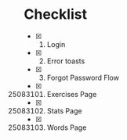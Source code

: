 # Checklist

- [x] 1. Login
- [x] 2. Error toasts
- [x] 3. Forgot Password Flow
- [x] 25083101. Exercises Page
- [x] 25083102. Stats Page
- [x] 25083103. Words Page
